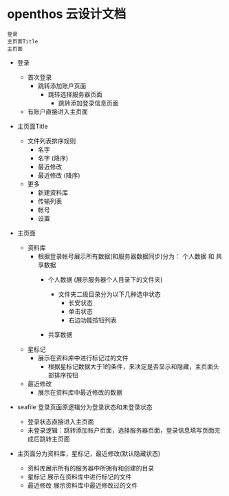 # openthos 云设计文档
    登录  
    主页面Title
    主页面
    
  - 登录
    - 首次登录
      - 跳转添加账户页面
        - 跳转选择服务器页面
          - 跳转添加登录信息页面
    - 有账户直接进入主页面
  - 主页面Title
    - 文件列表排序规则
      - 名字
      - 名字 (降序)
      - 最近修改
      - 最近修改 (降序)
    - 更多
      - 新建资料库
      - 传输列表
      - 帐号
      - 设置
  - 主页面
    - 资料库
      - 根据登录帐号展示所有数据(和服务器数据同步)分为： 个人数据 和 共享数据
        - 个人数据 (展示服务器个人目录下的文件夹)
          - 文件夹二级目录分为以下几种选中状态
            - 长安状态
            - 单击状态
            - 右边功能按钮列表
            
        - 共享数据
    - 星标记
      - 展示在资料库中进行标记过的文件
        - 根据星标记数据大于1的条件，来决定是否显示和隐藏，主页面头部排序按钮
    - 最近修改
      - 展示在资料库中最近修改的数据
 
 - seafile 登录页面原逻辑分为登录状态和未登录状态
    - 登录状态直接进入主页面
    - 未登录逻辑：跳转添加账户页面，选择服务器页面，登录信息填写页面完成后跳转主页面
  - 主页面分为资料库，星标记，最近修改(默认隐藏状态)
    - 资料库展示所有的服务器中所拥有和创建的目录
    - 星标记 展示在资料库中进行标记的文件
    - 最近修改 展示资料库中最近修改过的文件
